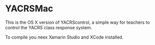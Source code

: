 # YACRSMac

This is the OS X version of YACRScontrol, a simple way for teachers to control the YACRS class response system.

To compile you neex Xamarin Studio and XCode installed.
